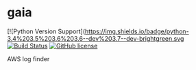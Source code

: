 # gaia

[![Python Version Support](https://img.shields.io/badge/python-3.4%203.5%203.6%203.6--dev%203.7--dev-brightgreen.svg
[![Build Status](https://travis-ci.org/deadlylaid/gaia.svg?branch=develop)](https://travis-ci.org/deadlylaid/gaia)
[![GitHub license](https://img.shields.io/github/license/deadlylaid/gaia.svg)](https://github.com/deadlylaid/gaia/blob/develop/LICENSE)

AWS log finder
